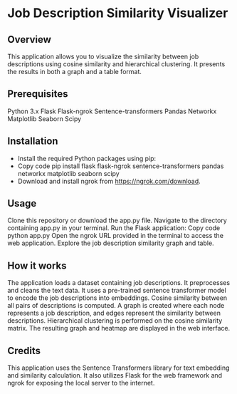 # Job Description Similarity Visualizer

## Overview

This application allows you to visualize the similarity between job descriptions using cosine similarity and hierarchical clustering. It presents the results in both a graph and a table format.

## Prerequisites

Python 3.x
Flask
Flask-ngrok
Sentence-transformers
Pandas
Networkx
Matplotlib
Seaborn
Scipy

## Installation

- Install the required Python packages using pip:
- Copy code
  pip install flask flask-ngrok sentence-transformers pandas networkx matplotlib seaborn scipy
- Download and install ngrok from https://ngrok.com/download.

## Usage

Clone this repository or download the app.py file.
Navigate to the directory containing app.py in your terminal.
Run the Flask application:
Copy code
python app.py
Open the ngrok URL provided in the terminal to access the web application.
Explore the job description similarity graph and table.

## How it works

The application loads a dataset containing job descriptions.
It preprocesses and cleans the text data.
It uses a pre-trained sentence transformer model to encode the job descriptions into embeddings.
Cosine similarity between all pairs of descriptions is computed.
A graph is created where each node represents a job description, and edges represent the similarity between descriptions.
Hierarchical clustering is performed on the cosine similarity matrix.
The resulting graph and heatmap are displayed in the web interface.

## Credits

This application uses the Sentence Transformers library for text embedding and similarity calculation.
It also utilizes Flask for the web framework and ngrok for exposing the local server to the internet.
